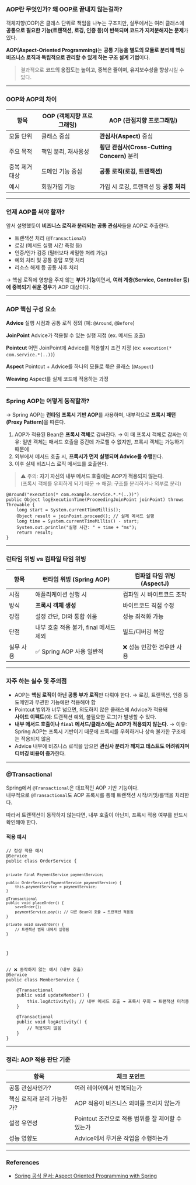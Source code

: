 <h3 id="aop란-무엇인가-왜-oop로-끝내지-않는걸까">AOP란 무엇인가? 왜 OOP로 끝내지 않는걸까?</h3>
<p>객체지향(OOP)은 클래스 단위로 책임을 나누는 구조지만,
실무에서는 여러 클래스에 <strong>공통으로 필요한 기능(트랜잭션, 로깅, 인증 등)이 반복되며 코드가 지저분해지는 문제</strong>가 있다.</p>
<p><strong>AOP(Aspect-Oriented Programming)</strong>는 <strong>공통 기능을 별도의 모듈로 분리해
핵심 비즈니스 로직과 독립적으로 관리할 수 있게 하는 구조 설계 기법</strong>이다.</p>
<blockquote>
<p>결과적으로 <strong>코드의 응집도는 높이고, 중복은 줄이며, 유지보수성을 향상</strong>시킬 수 있다.</p>
</blockquote>
<hr />
<h3 id="oop와-aop의-차이">OOP와 AOP의 차이</h3>
<table>
<thead>
<tr>
<th>항목</th>
<th>OOP (객체지향 프로그래밍)</th>
<th>AOP (관점지향 프로그래밍)</th>
</tr>
</thead>
<tbody><tr>
<td>모듈 단위</td>
<td>클래스 중심</td>
<td><strong>관심사(Aspect)</strong> 중심</td>
</tr>
<tr>
<td>주요 목적</td>
<td>책임 분리, 재사용성</td>
<td><strong>횡단 관심사(Cross-Cutting Concern)</strong> 분리</td>
</tr>
<tr>
<td>중복 제거 대상</td>
<td>도메인 기능 중심</td>
<td><strong>공통 로직(로깅, 트랜잭션)</strong></td>
</tr>
<tr>
<td>예시</td>
<td>회원가입 기능</td>
<td>가입 시 로깅, 트랜잭션 등 <strong>공통 처리</strong></td>
</tr>
</tbody></table>
<hr />
<h3 id="언제-aop를-써야-할까">언제 AOP를 써야 할까?</h3>
<p>앞서 설명했듯이 <strong>비즈니스 로직과 분리되는 공통 관심사</strong>들을 AOP로 추출한다. </p>
<ul>
<li>트랜잭션 처리 (<code>@Transactional</code>)</li>
<li>로깅 (메서드 실행 시간 측정 등)</li>
<li>인증/인가 검증 (필터보다 세밀한 처리 가능)</li>
<li>예외 처리 및 공통 응답 포맷 처리</li>
<li>리소스 해제 등 공통 사후 처리</li>
</ul>
<p>→ 핵심 로직에 영향을 주지 않는 <strong>부가 기능</strong>이면서, <strong>여러 계층(Service, Controller 등)에 중복되기 쉬운 경우</strong>가 AOP 대상이다.</p>
<hr />
<h3 id="aop-핵심-구성-요소">AOP 핵심 구성 요소</h3>
<p><strong>Advice</strong>
실행 시점과 공통 로직 정의 (예: <code>@Around</code>, <code>@Before</code>)</p>
<p><strong>JoinPoint</strong>
Advice가 적용될 수 있는 실행 지점 (ex. 메서드 호출)</p>
<p><strong>Pointcut</strong>
어떤 JoinPoint에 Advice를 적용할지 조건 지정 (ex: <code>execution(* com.service.*(..))</code>)</p>
<p><strong>Aspect</strong>
Pointcut + Advice를 하나의 모듈로 묶은 클래스 (<code>@Aspect</code>)</p>
<p><strong>Weaving</strong>
Aspect를 실제 코드에 적용하는 과정</p>
<hr />
<h3 id="spring-aop는-어떻게-동작할까">Spring AOP는 어떻게 동작할까?</h3>
<p>→ Spring AOP는 <strong>런타임 프록시 기반 AOP</strong>를 사용하며, 내부적으로 <strong>프록시 패턴(Proxy Pattern)</strong>을 따른다.</p>
<ol>
<li>AOP가 적용된 Bean은 <strong>프록시 객체</strong>로 감싸진다.
→ 이 때 프록시 객체로 감싸는 이유: 일반 객체는 매서드 호출을 중간데 가로챌 수 없지만, 프록시 객체는 가능하기 때문에</li>
<li>외부에서 메서드 호출 시, <strong>프록시가 먼저 실행되며 Advice를 수행</strong>한다.</li>
<li>이후 실제 비즈니스 로직 메서드를 호출한다.</li>
</ol>
<blockquote>
<p>⚠ 주의: <strong>자기 자신의 내부 메서드 호출에는 AOP가 적용되지 않는다.</strong><br />(프록시 객체를 우회하게 되기 때문 → 해결: 구조를 분리하거나 외부로 분리)</p>
</blockquote>
<pre><code class="language-java">@Around(&quot;execution(* com.example.service.*.*(..))&quot;)
public Object logExecutionTime(ProceedingJoinPoint joinPoint) throws Throwable {
    long start = System.currentTimeMillis();
    Object result = joinPoint.proceed(); // 실제 메서드 실행
    long time = System.currentTimeMillis() - start;
    System.out.println(&quot;실행 시간: &quot; + time + &quot;ms&quot;);
    return result;
}</code></pre>
<hr />
<h3 id="런타임-위빙-vs-컴파일-타임-위빙">런타임 위빙 vs 컴파일 타임 위빙</h3>
<table>
<thead>
<tr>
<th>항목</th>
<th>런타임 위빙 (Spring AOP)</th>
<th>컴파일 타임 위빙 (AspectJ)</th>
</tr>
</thead>
<tbody><tr>
<td>시점</td>
<td>애플리케이션 실행 시</td>
<td>컴파일 시 바이트코드 조작</td>
</tr>
<tr>
<td>방식</td>
<td><strong>프록시 객체 생성</strong></td>
<td>바이트코드 직접 수정</td>
</tr>
<tr>
<td>장점</td>
<td>설정 간단, DI와 통합 쉬움</td>
<td>성능 최적화 가능</td>
</tr>
<tr>
<td>단점</td>
<td>내부 호출 적용 불가, final 메서드 제외</td>
<td>빌드/디버깅 복잡</td>
</tr>
<tr>
<td>실무 사용</td>
<td>✅ Spring AOP 사용 일반적</td>
<td>❌ 성능 민감한 경우만 사용</td>
</tr>
</tbody></table>
<hr />
<h3 id="자주-하는-실수-및-주의점">자주 하는 실수 및 주의점</h3>
<ul>
<li>AOP는 <strong>핵심 로직이 아닌 공통 부가 로직</strong>만 다뤄야 한다.
→ 로깅, 트랜잭션, 인증 등 도메인과 무관한 기능에만 적용해야 함</li>
<li>Pointcut 범위가 너무 넓으면, 의도하지 않은 클래스에 Advice가 적용돼<br /><strong>사이드 이펙트</strong>(예: 트랜잭션 예외, 불필요한 로그)가 발생할 수 있다.</li>
<li><strong>내부 메서드 호출이나 <code>final</code> 메서드/클래스에는 AOP가 적용되지 않는다.</strong> 
→ 이유: Spring AOP는 프록시 기반이기 때문에 프록시를 우회하거나 상속 불가한 구조에는 적용되지 않음</li>
<li>Advice 내부에 비즈니스 로직을 담으면 <strong>관심사 분리가 깨지고 테스트도 어려워지며 디버깅 비용이 증가</strong>한다.</li>
</ul>
<hr />
<h3 id="transactional">@Transactional</h3>
<p>Spring에서 <code>@Transactional</code>은 대표적인 AOP 기반 기능이다.<br />내부적으로 <code>@Transactional</code>도 AOP 프록시를 통해 트랜잭션 시작/커밋/롤백을 처리한다.</p>
<p>따라서 트랜잭션이 동작하지 않는다면, 내부 호출이 아닌지, 프록시 적용 여부를 반드시 확인해야 한다.</p>
<h4 id="적용-예시">적용 예시</h4>
<pre><code class="language-java">// 정상 적용 예시
@Service
public class OrderService {

    private final PaymentService paymentService;

    public OrderService(PaymentService paymentService) {
        this.paymentService = paymentService;
    }

    @Transactional
    public void placeOrder() {
        saveOrder();
        paymentService.pay(); // 다른 Bean이 호출 → 트랜잭션 적용됨
    }

    private void saveOrder() {
        // 트랜잭션 범위 내에서 실행됨
    }
}</code></pre>
<pre><code class="language-java">// ❌ 동작하지 않는 예시 (내부 호출)
@Service
public class MemberService {

    @Transactional
    public void updateMember() {
        this.logActivity(); // 내부 메서드 호출 → 프록시 우회 → 트랜잭션 미적용
    }

    @Transactional
    public void logActivity() {
        // 적용되지 않음
    }
}
</code></pre>
<hr />
<h3 id="정리-aop-적용-판단-기준">정리: AOP 적용 판단 기준</h3>
<table>
<thead>
<tr>
<th>항목</th>
<th>체크 포인트</th>
</tr>
</thead>
<tbody><tr>
<td>공통 관심사인가?</td>
<td>여러 레이어에서 반복되는가</td>
</tr>
<tr>
<td>핵심 로직과 분리 가능한가?</td>
<td>AOP 적용이 비즈니스 의미를 흐리지 않는가</td>
</tr>
<tr>
<td>설정 유연성</td>
<td>Pointcut 조건으로 적용 범위를 잘 제어할 수 있는가</td>
</tr>
<tr>
<td>성능 영향도</td>
<td>Advice에서 무거운 작업을 수행하는가</td>
</tr>
</tbody></table>
<hr />
<h3 id="references">References</h3>
<ul>
<li><a href="https://docs.spring.io/spring-framework/reference/core/aop.html">Spring 공식 문서: Aspect Oriented Programming with Spring</a></li>
</ul>